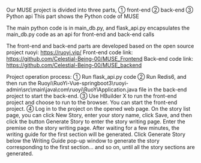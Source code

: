 Our MUSE project is divided into three parts, ① front-end ② back-end ③ Python api
This part shows the Python code of MUSE

The main python code is in main_db.py, and flask_api.py encapsulates the main_db.py code as an api for front-end and back-end calls

The front-end and back-end parts are developed based on the open source project ruoyi: https://ruoyi.vip/
Front-end code link: https://github.com/Celestial-Being-00/MUSE_Frontend
Back-end code link: https://github.com/Celestial-Being-00/MUSE_backend

Project operation process:
① Run flask_api.py code
② Run Redis6, and then run the Ruoyi\RuoYi-Vue-springboot3\ruoyi-admin\src\main\java\com\ruoyi\RuoYiApplication.java file in the back-end project to start the back-end.
③ Use HBuilder X to run the front-end project and choose to run to the browser. You can start the front-end project.
④ Log in to the project on the opened web page. On the story list page, you can click New Story, enter your story name, click Save, and then click the button Generate Story to enter the story writing page. Enter the premise on the story writing page. After waiting for a few minutes, the writing guide for the first section will be generated. Click Generate Story below the Writing Guide pop-up window to generate the story corresponding to the first section... and so on, until all the story sections are generated.
